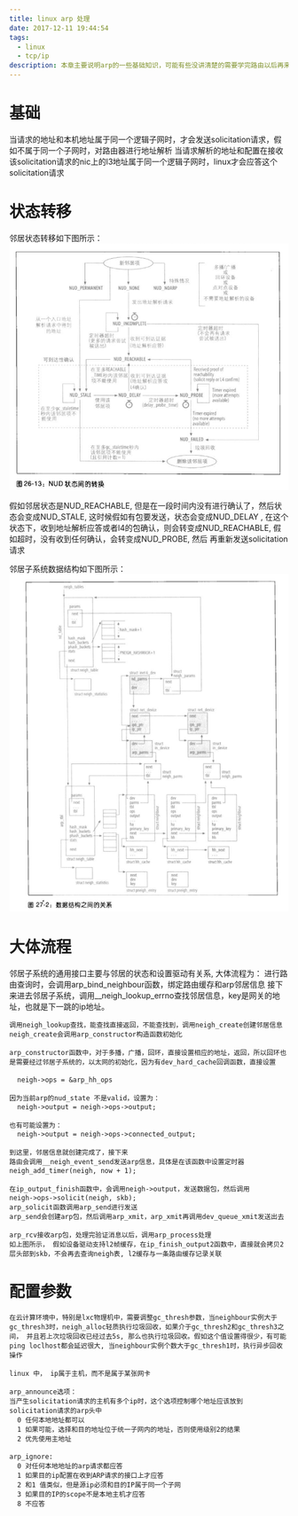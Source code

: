 ```yaml
---
title: linux arp 处理
date: 2017-12-11 19:44:54
tags:
  - linux
  - tcp/ip
description: 本章主要说明arp的一些基础知识，可能有些没讲清楚的需要学完路由以后再来继续
---
```

# 基础
  当请求的地址和本机地址属于同一个逻辑子网时，才会发送solicitation请求，假如不属于同一个子网时，对路由器进行地址解析
  当请求解析的地址和配置在接收该solicitation请求的nic上的l3地址属于同一个逻辑子网时，linux才会应答这个solicitation请求

# 状态转移
  邻居状态转移如下图所示：
  ![邻居状态转移](2017-12-11-arp/arp_state_translator.png)

  假如邻居状态是NUD_REACHABLE, 但是在一段时间内没有进行确认了，然后状态会变成NUD_STALE, 这时候假如有包要发送，状态会变成NUD_DELAY
  , 在这个状态下，收到地址解析应答或者l4的包确认，则会转变成NUD_REACHABLE, 假如超时，没有收到任何确认，会转变成NUD_PROBE, 然后
  再重新发送solicitation请求

  邻居子系统数据结构如下图所示：
  ![数据结构](2017-12-11-arp/arp_data_struct.png)

# 大体流程
  邻居子系统的通用接口主要与邻居的状态和设置驱动有关系, 大体流程为：
    进行路由查询时，会调用arp_bind_neighbour函数，绑定路由缓存和arp邻居信息
    接下来进去邻居子系统，调用__neigh_lookup_errno查找邻居信息，key是网关的地址，也就是下一跳的ip地址。

    调用neigh_lookup查找，能查找直接返回，不能查找到，调用neigh_create创建邻居信息
    neigh_create会调用arp_constructor构造函数初始化

    arp_constructor函数中，对于多播，广播，回环，直接设置相应的地址，返回，所以回环也是需要经过邻居子系统的，以太网的初始化，因为有dev_hard_cache回调函数，直接设置

      neigh->ops = &arp_hh_ops

    因为当前arp的nud_state 不是valid，设置为：
      neigh->output = neigh->ops->output;

    也有可能设置为：
      neigh->output = neigh->ops->connected_output; 

    到这里，邻居信息就创建完成了，接下来
    路由会调用__neigh_event_send发送arp信息，具体是在该函数中设置定时器
    neigh_add_timer(neigh, now + 1);

    在ip_output_finish函数中，会调用neigh->output，发送数据包，然后调用
    neigh->ops->solicit(neigh, skb);
    arp_solicit函数调用arp_send进行发送
    arp_send会创建arp包，然后调用arp_xmit，arp_xmit再调用dev_queue_xmit发送出去

    arp_rcv接收arp包，处理完验证消息以后，调用arp_process处理 
    如上图所示， 假如设备驱动支持l2帧缓存，在ip_finish_output2函数中，直接就会拷贝2层头部到skb，不会再去查询neigh表, l2缓存与一条路由缓存记录关联

# 配置参数

    在云计算环境中，特别是lxc物理机中，需要调整gc_thresh参数，当neighbour实例大于gc_thresh3时，neigh_alloc轻质执行垃圾回收，如果介于gc_thresh2和gc_thresh3之间， 并且若上次垃圾回收已经过去5s, 那么也执行垃圾回收。假如这个值设置得很少，有可能ping loclhost都会延迟很大, 当neighbour实例个数大于gc_thresh1时，执行异步回收操作

    linux 中， ip属于主机，而不是属于某张网卡

    arp_announce选项：
    当产生solicitation请求的主机有多个ip时，这个选项控制哪个地址应该放到solicitation请求的arp头中
      0 任何本地地址都可以
      1 如果可能，选择和目的地址位于统一子网内的地址，否则使用级别2的结果
      2 优先使用主地址

    arp_ignore:
      0 对任何本地地址的arp请求都应答
      1 如果目的ip配置在收到ARP请求的接口上才应答
      2 和1 值类似，但是源ip必须和目的IP属于同一个子网
      3 如果目的IP的scope不是本地主机才应答
      8 不应答

    
    
    
    



